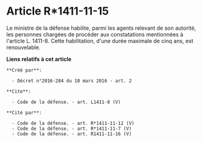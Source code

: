 # Article R*1411-11-15

Le ministre de la défense habilite, parmi les agents relevant de son autorité, les personnes chargées de procéder aux
constatations mentionnées à l'article L. 1411-8. Cette habilitation, d'une durée maximale de cinq ans, est renouvelable.

**Liens relatifs à cet article**

	**Créé par**:

	  - Décret n°2016-284 du 10 mars 2016 - art. 2

	**Cite**:

	  - Code de la défense. - art. L1411-8 (V)

	**Cité par**:

	  - Code de la défense. - art. R*1411-11-12 (V)
	  - Code de la défense. - art. R*1411-11-7 (V)
	  - Code de la défense. - art. R1411-11-16 (V)
